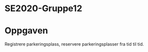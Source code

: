 # SE2020-Gruppe12

# Oppgaven
Registrere parkeringsplass, reservere parkeringsplasser fra tid til tid.